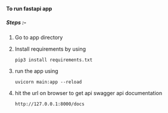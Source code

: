 **To run fastapi app**

##### Steps :- 

1. Go to app directory 
2. Install requirements by using

       pip3 install requirements.txt 
   
3. run the app using 

       uvicorn main:app --reload
       
4. hit the url on browser to get api swagger api documentation

       http://127.0.0.1:8000/docs
   
                                                               
